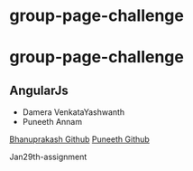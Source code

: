 # group-page-challenge
# group-page-challenge
## AngularJs
- Damera VenkataYashwanth
- Puneeth Annam

[Bhanuprakash Github](https://github.com/BhanuprakashThota)
[Puneeth Github](https://github.com/Puneeth159)

Jan29th-assignment
